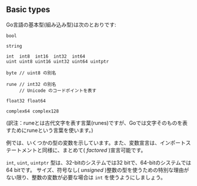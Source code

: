 ## Basic types

Go言語の基本型(組み込み型)は次のとおりです:

```
bool

string

int  int8  int16  int32  int64
uint uint8 uint16 uint32 uint64 uintptr

byte // uint8 の別名

rune // int32 の別名
     // Unicode のコードポイントを表す

float32 float64

complex64 complex128
```

(訳注：runeとは古代文字を表す言葉(runes)ですが、Goでは文字そのものを表すためにruneという言葉を使います。)

例では、いくつかの型の変数を示しています。また、変数宣言は、インポートステートメントと同様に、まとめて( *factored* )宣言可能です。

`int`, `uint`, `uintptr` 型は、32-bitのシステムでは32 bitで、64-bitのシステムでは64 bitです。 サイズ、符号なし( *unsigned* )整数の型を使うための特別な理由がない限り、整数の変数が必要な場合は `int` を使うようにしましょう。